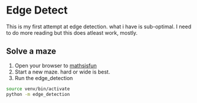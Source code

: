 # Edge Detect

This is my first attempt at edge detection. what i have is sub-optimal. I need to do more reading
but this does atleast work, mostly.

## Solve a maze

1. Open your browser to [mathsisfun](https://www.mathsisfun.com/games/mazes.html)
2. Start a new maze. hard or wide is best.
3. Run the edge_detection

```bash
source venv/bin/activate
python -m edge_detection
```

